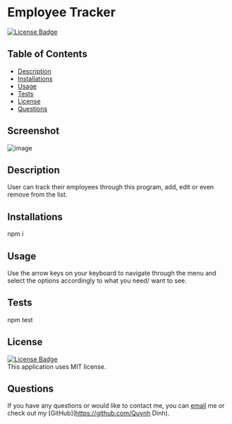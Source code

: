 # Employee Tracker
[![License Badge](https://img.shields.io/static/v1?label=License&message=MIT&color=blue&?style=plastic&link=https://choosealicense.com/licenses/mit/)](https://choosealicense.com/licenses/mit/)
  ## Table of Contents
  - [Description](#Description)
  - [Installations](#Installations)
  - [Usage](#Usage)
  - [Tests](#Tests)
  - [License](#License)
  - [Questions](#Questions)
  ## Screenshot
  ![image](https://user-images.githubusercontent.com/56428388/148803427-1611fd90-f562-4d58-9b8b-fd867e030717.png)
  ## Description
  User can track their employees through this program, add, edit or even remove from the list.
  ## Installations
  npm i
  ## Usage
  Use the arrow keys on your keyboard to navigate through the menu and select the options accordingly to what you need/ want to see.
  ## Tests
  npm test
  ## License
  [![License Badge](https://img.shields.io/static/v1?label=License&message=MIT&color=blue&?style=plastic&link=https://choosealicense.com/licenses/mit/)](https://choosealicense.com/licenses/mit/)
  </br>
  This application uses MIT license. 
  ## Questions 
  If you have any questions or would like to contact me, you can [email](mailto:quynhndinh96@gmail.com) me
  or check out my [GitHub](https://github.com/Quynh Dinh).
